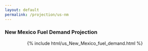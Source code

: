```yaml
---
layout: default
permalink: /projection/us-nm
---
```


### New Mexico Fuel Demand Projection

<p align="center">
    {% include html/us_New_Mexico_fuel_demand.html %}
</p>
